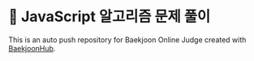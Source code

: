 # 🌱 JavaScript 알고리즘 문제 풀이
This is an auto push repository for Baekjoon Online Judge created with [BaekjoonHub](https://github.com/BaekjoonHub/BaekjoonHub).
